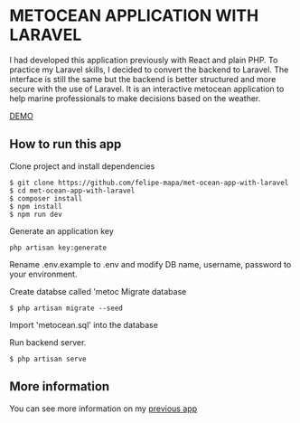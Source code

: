 # METOCEAN APPLICATION WITH LARAVEL
I had developed this application previously with React and plain PHP. To practice my Laravel skills, I decided to convert the backend to Laravel. The interface is still the same but the backend is better structured and more secure with the use of Laravel.
It is an interactive metocean application to help marine professionals to make decisions based on the weather.

[DEMO](http://felipepavanela78601.ipage.com/metocean/)

## How to run this app
Clone project and install dependencies
```
$ git clone https://github.com/felipe-mapa/met-ocean-app-with-laravel
$ cd met-ocean-app-with-laravel
$ composer install
$ npm install
$ npm run dev
```

Generate an application key
```
php artisan key:generate
```

Rename .env.example to .env and modify DB name, username, password to your environment.

Create databse called 'metoc
Migrate database
```
$ php artisan migrate --seed
```

Import 'metocean.sql' into the database

Run backend server.
```
$ php artisan serve
```

## More information
You can see more information on my [previous app](https://github.com/felipe-mapa/met-ocean-app)